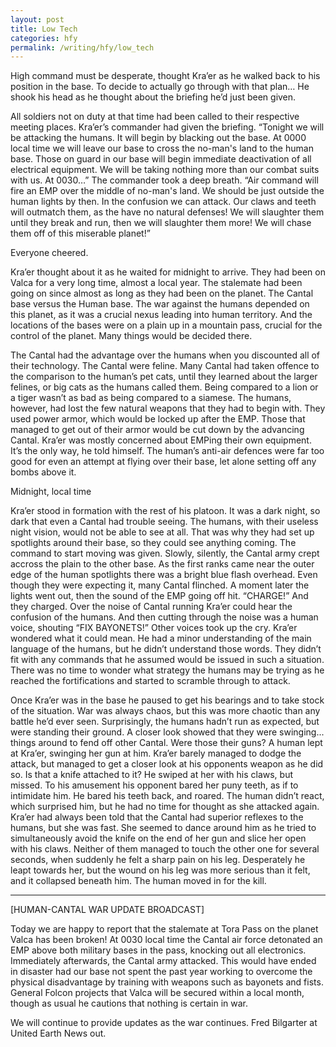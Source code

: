 ```yaml
---
layout: post
title: Low Tech
categories: hfy
permalink: /writing/hfy/low_tech
---
```


High command must be desperate, thought Kra’er as he walked back to his position in the base. To decide to actually go through with that plan… He shook his head as he thought about the briefing he’d just been given.

All soldiers not on duty at that time had been called to their respective meeting places. Kra’er’s commander had given the briefing. 
“Tonight we will be attacking the humans. It will begin by blacking out the base. At 0000 local time we will leave our base to cross the no-man's land to the human base. Those on guard in our base will begin immediate deactivation of all electrical equipment. We will be taking nothing more than our combat suits with us. At 0030…” The commander took a deep breath. “Air command will fire an EMP over the middle of no-man's land. We should be just outside the human lights by then. In the confusion we can attack. Our claws and teeth will outmatch them, as the have no natural defenses! We will slaughter them until they break and run, then we will slaughter them more! We will chase them off of this miserable planet!”

Everyone cheered.

Kra’er thought about it as he waited for midnight to arrive. They had been on Valca for a very long time, almost a local year. The stalemate had been going on since almost as long as they had been on the planet. The Cantal base versus the Human base. The war against the humans depended on this planet, as it was a crucial nexus leading into human territory. And the locations of the bases were on a plain up in a mountain pass, crucial for the control of the planet. Many things would be decided there.

The Cantal had the advantage over the humans when you discounted all of their technology. The Cantal were feline. Many Cantal had taken offence to the comparison to the human’s pet cats, until they learned about the larger felines, or big cats as the humans called them. Being compared to a lion or a tiger wasn’t as bad as being compared to a siamese. The humans, however, had lost the few natural weapons that they had to begin with. They used power armor, which would be locked up after the EMP. Those that managed to get out of their armor would be cut down by the advancing Cantal. Kra’er was mostly concerned about EMPing their own equipment. It’s the only way, he told himself. The human’s anti-air defences were far too good for even an attempt at flying over their base, let alone setting off any bombs above it.

Midnight, local time

Kra’er stood in formation with the rest of his platoon. It was a dark night, so dark that even a Cantal had trouble seeing. The humans, with their useless night vision, would not be able to see at all. That was why they had set up spotlights around their base, so they could see anything coming. The command to start moving was given. Slowly, silently, the Cantal army crept accross the plain to the other base. As the first ranks came near the outer edge of the human spotlights there was a bright blue flash overhead. Even though they were expecting it, many Cantal flinched. A moment later the lights went out, then the sound of the EMP going off hit. “CHARGE!” And they charged. Over the noise of Cantal running Kra’er could hear the confusion of the humans. And then cutting through the noise was a human voice, shouting “FIX BAYONETS!” Other voices took up the cry. Kra’er wondered what it could mean. He had a minor understanding of the main language of the humans, but he didn’t understand those words. They didn’t fit with any commands that he assumed would be issued in such a situation. There was no time to wonder what strategy the humans may be trying as he reached the fortifications and started to scramble through to attack.

Once Kra’er was in the base he paused to get his bearings and to take stock of the situation. War was always chaos, but this was more chaotic than any battle he’d ever seen. Surprisingly, the humans hadn’t run as expected, but were standing their ground. A closer look showed that they were swinging... things around to fend off other Cantal. Were those their guns? A human lept at Kra’er, swinging her gun at him. Kra’er barely managed to dodge the attack, but managed to get a closer look at his opponents weapon as he did so. Is that a knife attached to it? He swiped at her with his claws, but missed. To his amusement his opponent bared her puny teeth, as if to intimidate him. He bared his teeth back, and roared. The human didn’t react, which surprised him, but he had no time for thought as she attacked again. Kra’er had always been told that the Cantal had superior reflexes to the humans, but she was fast. She seemed to dance around him as he tried to simultaneously avoid the knife on the end of her gun and slice her open with his claws. Neither of them managed to touch the other one for several seconds, when suddenly he felt a sharp pain on his leg. Desperately he leapt towards her, but the wound on his leg was more serious than it felt, and it collapsed beneath him. The human moved in for the kill.

--------------------------------------------------------------------------------------------------------

[HUMAN-CANTAL WAR UPDATE BROADCAST]

Today we are happy to report that the stalemate at Tora Pass on the planet Valca has been broken! At 0030 local time the Cantal air force detonated an EMP above both military bases in the pass, knocking out all electronics. Immediately afterwards, the Cantal army attacked. This would have ended in disaster had our base not spent the past year working to overcome the physical disadvantage by training with weapons such as bayonets and fists. General Folcon projects that Valca will be secured within a local month, though as usual he cautions that nothing is certain in war.

We will continue to provide updates as the war continues. Fred Bilgarter at United Earth News out.
